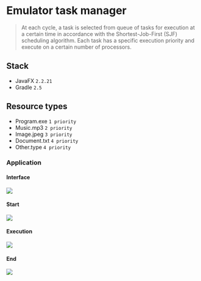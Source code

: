# Emulator task manager
>    At each cycle, a task is selected from queue of tasks for execution at a certain time in accordance with the Shortest-Job-First (SJF) scheduling algorithm.
>    Each task has a specific execution priority and execute on a certain number of processors.

## Stack
- JavaFX `2.2.21`
- Gradle `2.5`

## Resource types
- Program.exe `1 priority`
- Music.mp3 `2 priority`
- Image.jpeg `3 priority`
- Document.txt `4 priority`
- Other.type `4 priority`

### Application
#### Interface 
<img src="https://camo.githubusercontent.com/9b14d89250d893abe5c10596462cd45b44432867/68747470733a2f2f70702e757365726170692e636f6d2f633834343332312f763834343332313235362f3138306166352f7a6d4f355f7452586345552e6a7067"/>

#### Start
<img src="https://camo.githubusercontent.com/fefee648864b1594ea44761a0f2e243008fee53b/68747470733a2f2f70702e757365726170692e636f6d2f633834343332312f763834343332313434382f3138346331342f7865304576424c376d36672e6a7067"/>

#### Execution
<img src="https://camo.githubusercontent.com/da223154856b66c1238704168540534a5285df04/68747470733a2f2f70702e757365726170692e636f6d2f633834343332312f763834343332313434382f3138346266302f443278525377517a7a6b302e6a7067"/>

#### End
<img src="https://camo.githubusercontent.com/064ee6376b5973615b2d6679d637511b0f86941f/68747470733a2f2f70702e757365726170692e636f6d2f633834343332312f763834343332313434382f3138346330322f484c705362526b7a7849672e6a7067"/>

